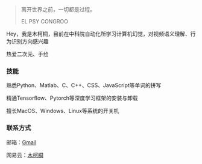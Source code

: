 > 离开世界之前，一切都是过程。
>
> EL PSY CONGROO

Hey，我是木柯桐，目前在中科院自动化所学习计算机幻觉，对视频语义理解、行为识别方向感兴趣

热爱二次元、手绘

### 技能

熟悉Python、Matlab、C、C++、CSS、JavaScript等单词的拼写

精通Tensorflow、Pytorch等深度学习框架的安装与卸载

擅长MacOS、Windows、Linux等系统的开关机

### 联系方式

邮箱：[Gmail](iworldtong@gmail.com)

网易云：[木柯桐](https://music.163.com/#/user/home?id=263330394)

<br>
